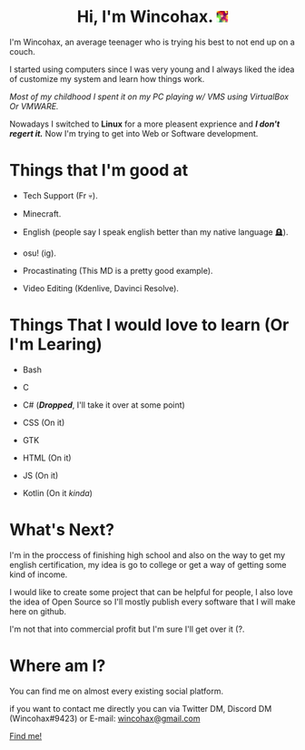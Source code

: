 <h1 align="center">
    Hi, I'm Wincohax. <img src="IMGS/Alfin YT 12.jpg" width="20" height="20" alt="MiniWinco">
</img>
</h1>

I'm Wincohax, an average teenager who is trying his best to not end up on a couch.

I started using computers since I was very young and I always liked the idea of customize my system and learn how things work.

_Most of my childhood I spent it on my PC playing w/ VMS using VirtualBox Or VMWARE._

Nowadays I switched to **Linux** for a more pleasent exprience and **_I don't regert it._** Now I'm trying to get into Web or Software development.

# Things that I'm good at

- Tech Support (Fr 💀).

- Minecraft.

- English (people say I speak english better than my native language 🪦).

- osu! (ig).

- Procastinating (This MD is a pretty good example).

- Video Editing (Kdenlive, Davinci Resolve).

# Things That I would love to learn (Or I'm Learing)

- Bash

- C

- C# (**_Dropped_**, I'll take it over at some point)

- CSS (On it)

- GTK

- HTML (On it)

- JS (On it)

- Kotlin (On it _kinda_)

# What's Next?

I'm in the proccess of finishing high school and also on the way to get my english certification, my idea is go to college or get a way of getting some kind of income.

I would like to create some project that can be helpful for people, I also love the idea of Open Source so I'll mostly publish every software that I will make here on github.

I'm not that into commercial profit but I'm sure I'll get over it (?.

# Where am I?

You can find me on almost every existing social platform.

if you want to contact me directly you can via Twitter DM, Discord DM (Wincohax#9423) or E-mail: wincohax@gmail.com

[Find me!](https://linktr.ee/Wincohax)
